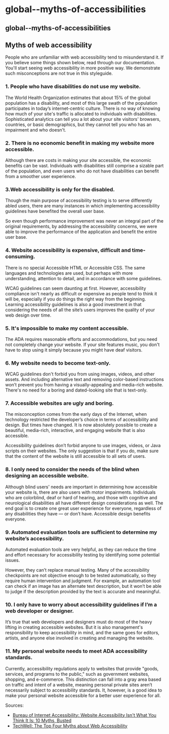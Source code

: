 # global--myths-of-accessibilities

## global--myths-of-accessibilities

## Myths of web accessibility

People who are unfamiliar with web accessibility tend to misunderstand it. If you believe some things shown below, read through our documentation. You'll start seeing web accessibility in more positive way. We demonstrate such misconceptions are not true in this styleguide.

### 1. People who have disabilities do not use my website.

The World Health Organization estimates that about 15% of the global population has a disability, and most of this large swath of the population participates in today’s internet-centric culture. There is no way of knowing how much of your site's traffic is allocated to individuals with disabilities. Sophisticated analytics can tell you a lot about your site visitors' browsers, countries, or basic demographics, but they cannot tell you who has an impairment and who doesn't.

### 2. There is no economic benefit in making my website more accessible.

Although there are costs in making your site accessible, the economic benefits can be vast. Individuals with disabilities still comprise a sizable part of the population, and even users who do not have disabilities can benefit from a smoother user experience.

### 3.Web accessibility is only for the disabled.

Though the main purpose of accessibility testing is to serve differently abled users, there are many instances in which implementing accessibility guidelines have benefited the overall user base.

So even though performance improvement was never an integral part of the original requirements, by addressing the accessibility concerns, we were able to improve the performance of the application and benefit the entire user base.

### 4. Website accessibility is expensive, difficult and time-consuming.

There is no special Accessible HTML or Accessible CSS. The same languages and technologies are used, but perhaps with more understanding, attention to detail, and in accordance with some guidelines.

WCAG guidelines can seem daunting at first. However, accessibility compliance isn't nearly as difficult or expensive as people tend to think it will be, especially if you do things the right way from the beginning. Learning accessibility guidelines is also a good investment in that considering the needs of all the site’s users improves the quality of your web design over time.

### 5. It's impossible to make my content accessible.

The ADA requires reasonable efforts and accommodations, but you need not completely change your website. If your site features music, you don't have to stop using it simply because you might have deaf visitors.

### 6. My website needs to become text-only.

WCAG guidelines don't forbid you from using images, videos, and other assets. And including alternative text and removing color-based instructions won’t prevent you from having a visually-appealing and media-rich website. There's no need for a boring and dated-looking site that is text-only.

### 7. Accessible websites are ugly and boring.

The misconception comes from the early days of the Internet, when technology restricted the developer’s choice in terms of accessibility and design. But times have changed. It is now absolutely possible to create a beautiful, media-rich, interactive, and engaging website that is also accessible.

Accessibility guidelines don’t forbid anyone to use images, videos, or Java scripts on their websites. The only suggestion is that if you do, make sure that the content of the website is still accessible to all sets of users.

### 8. I only need to consider the needs of the blind when designing an accessible website.

Although blind users' needs are important in determining how accessible your website is, there are also users with motor impairments. Individuals who are colorblind, deaf or hard of hearing, and those with cognitive and neurological disabilities all have different design considerations as well. The end goal is to create one great user experience for everyone, regardless of any disabilities they have — or don’t have. Accessible design benefits everyone.

### 9. Automated evaluation tools are sufficient to determine my website’s accessibility.

Automated evaluation tools are very helpful, as they can reduce the time and effort necessary for accessibility testing by identifying some potential issues.

However, they can’t replace manual testing. Many of the accessibility checkpoints are not objective enough to be tested automatically, so they require human intervention and judgment. For example, an automation tool can check if an image has an alternate text description, but it won’t be able to judge if the description provided by the text is accurate and meaningful.

### 10. I only have to worry about accessibility guidelines if I’m a web developer or designer.

It’s true that web developers and designers must do most of the heavy lifting in creating accessible websites. But it is also management's responsibility to keep accessibility in mind, and the same goes for editors, artists, and anyone else involved in creating and managing the website.

### 11. My personal website needs to meet ADA accessibility standards.

Currently, accessibility regulations apply to websites that provide "goods, services, and programs to the public," such as government websites, shopping, and e-commerce. This distinction can fall into a gray area based on traffic and intent of a website, meaning personal private sites aren’t necessarily subject to accessibility standards. It, however, is a good idea to make your personal website accessible for a better user experience for all.

Sources:

* [Bureau of Internet Accessibility: Website Accessibility Isn't What You Think It Is: 10 Myths, Busted](https://www.boia.org/blog/website-accessibility-isnt-what-you-think-it-is-10-myths-busted)
* [TechWell: The Top Four Myths about Web Accessibility](https://www.techwell.com/techwell-insights/2014/11/top-four-myths-about-web-accessibility)

